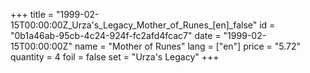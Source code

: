 +++
title = "1999-02-15T00:00:00Z_Urza's_Legacy_Mother_of_Runes_[en]_false"
id = "0b1a46ab-95cb-4c24-924f-fc2afd4fcac7"
date = "1999-02-15T00:00:00Z"
name = "Mother of Runes"
lang = ["en"]
price = "5.72"
quantity = 4
foil = false
set = "Urza's Legacy"
+++
